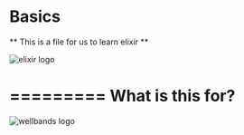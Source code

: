 Basics
======

** This is a file for us to learn elixir  **


![elixir logo](http://elixir-lang.org/images/logo/logo.png)

=========
What is this for?
==============

![wellbands logo](https://lh3.googleusercontent.com/-0OC00ZQt8ww/VWXoWuo1ADI/AAAAAAAAAVA/BMcyj8d9zHU/w800-h800/Wellbands_logo.jpg)
